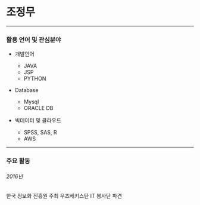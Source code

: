 # 조정무
---------------------------------------
### 활용 언어 및 관심분야
* 개발언어
  * JAVA
  * JSP
  * PYTHON
  
* Database
  * Mysql
  * ORACLE DB
  
* 빅데이터 및 클라우드
  * SPSS, SAS, R
  * AWS
---------------------------------------
### 주요 활동
###### 2016년
한국 정보화 진흥원 주최 우즈베키스탄 IT 봉사단 파견

